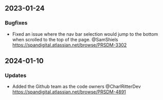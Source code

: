 ## 2023-01-24
### Bugfixes
- Fixed an issue where the nav bar selection would jump to the bottom when scrolled to the top of the page. @SamShiels https://spandigital.atlassian.net/browse/PRSDM-3302

## 2024-01-10
### Updates
- Added the Github team as the code owners @CharlRitterDev  https://spandigital.atlassian.net/browse/PRSDM-4891
